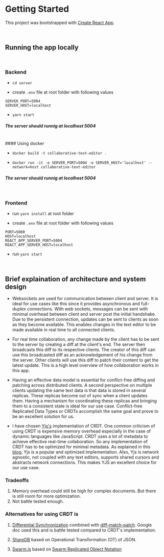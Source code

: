 # Getting Started

This project was bootstrapped with [Create React App](https://github.com/facebook/create-react-app).

<br/>

## Running the app locally

<br/>

### Backend

- `cd server`

- create `.env` file at root folder with following values
```
SERVER_PORT=5004
SERVER_HOST=localhost
```

- `yarn start`

##### The server should runnig at localhost 5004
<br/>
#### Using docker

- `docker build -t collaborative-text-editor .`

- `docker run -it -e SERVER_PORT=5004 -e SERVER_HOST='localhost' --network=host collaborative-text-editor`

##### The server should runnig at localhost 5004

<br/>

### Frontend

- run `yarn install` at root folder

- create `.env` file at root folder with following values
```
PORT=5000
HOST=localhost
REACT_APP_SERVER_PORT=5004
REACT_APP_SERVER_HOST=localhost
```

- run `yarn start`

<br/>

## Brief explaination of architecture and system design

- Websockets are used for communication between client and server. It is ideal for use cases like this since it provides asynchronous and full-duplex connections. With web sockets, messages can be sent with minimal overhead between client and server post the initial handshake. Due to the persistent connection, updates can be sent to clients as soon as they become available. This enables changes in the text editor to be made available in real time to all connected clients.

- For real time collaboration, any change made by the client has to be sent to the server by creating a diff at the client's end. The server then broadcasts this diff to its respective clients. The creator of this diff can use this broadcasted diff as an acknowledgement of his change from the server. Other clients will use this diff to patch their content to get the latest update. This is a high level overview of how collaboration works in this app.

- Having an effective data model is essential for conflict-free diffing and patching across distributed clients. A second perspective on multiple clients updating the same text data is that data is stored in several replicas. These replicas become out of sync when a client updates them. Having a mechanism for coordinating these replicas and bringing them to a consistent state is ideal for our use case. Conflict-free Replicated Data Types or CRDTs accomplish the same goal and prove to be an excellent solution for us.

- I have chosen [Yjs's](https://github.com/yjs/yjs) implementation of CRDT. One common criticism of using CRDT is expensive memory overhead especially in the case of dynamic languages like JavaScript. CRDT uses a lot of metadata to achieve effective real-time collaboration. So any implementation of CRDT has to be optimized for minimal metadata. As explained in this [blog](https://blog.kevinjahns.de/are-crdts-suitable-for-shared-editing/), Yjs is a popular and optimized implementation. Also, Yjs is network agnostic, not coupled with any text editors, supports shared cursors and abstracts network connections. This makes YJS an excellent choice for our use case.

### Tradeoffs
1) Memory overhead could still be high for complex documents. But there is still room for more optimization.
2) Not battle tested enough. 

### Alternatives for using CRDT is 
1) [Differential Synchronization](https://neil.fraser.name/writing/sync/) combined with [diff-match-patch](https://github.com/google/diff-match-patch). Google doc used this and is battle tested compared to CRDT's implementation.

2) [ShareDB](https://github.com/share/sharedb) based on Operational Transformation (OT) of JSON.

3) [Swarm.js](https://github.com/gritzko/swarm) based on [Swarm Replicated Object Notation](https://github.com/google/diff-match-patch)